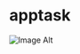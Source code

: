 # apptask
 ![Image Alt]([image_url](https://github.com/vishalpatil673/apptask/blob/f2cec3ae53ae7f608aa8db5327545c429c014af1/Screenshot_2025-03-03-21-36-01-225_com.example.adhicine.jpg))
